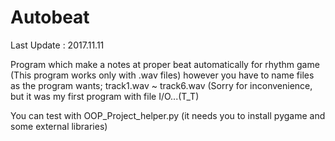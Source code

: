 # Autobeat
Last Update : 2017.11.11

Program which make a notes at proper beat automatically for rhythm game
(This program works only with .wav files)
however you have to name files as the program wants; track1.wav ~ track6.wav
(Sorry for inconvenience, but it was my first program with file I/O...(T_T)

You can test with OOP_Project_helper.py
(it needs you to install pygame and some external libraries)
